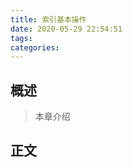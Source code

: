 ```yaml
---
title: 索引基本操作
date: 2020-05-29 22:54:51
tags:
categories:
---
```


## 概述

> 本章介绍

<!--more-->

## 正文
